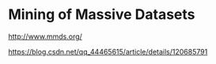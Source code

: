 # Mining of Massive Datasets

http://www.mmds.org/

https://blog.csdn.net/qq_44465615/article/details/120685791
